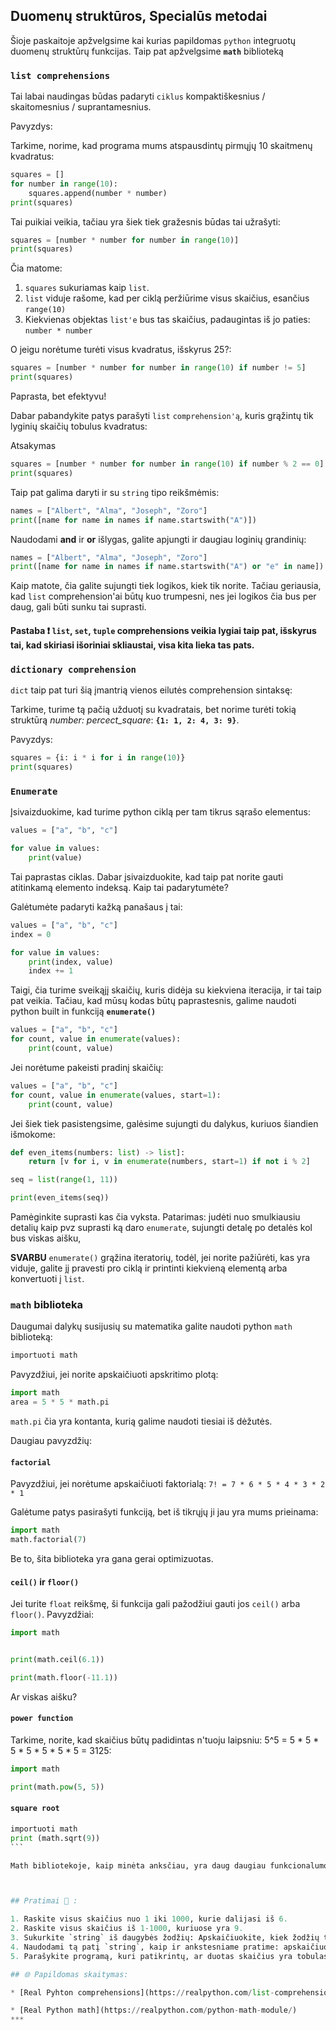 ## Duomenų struktūros, Specialūs metodai

Šioje paskaitoje apžvelgsime kai kurias papildomas `python` integruotų duomenų struktūrų funkcijas. Taip pat apžvelgsime **`math`** biblioteką

### `list comprehensions`

Tai labai naudingas būdas padaryti `ciklus` kompaktiškesnius / skaitomesnius / suprantamesnius. 

Pavyzdys:

Tarkime, norime, kad programa mums atspausdintų pirmųjų 10 skaitmenų kvadratus:

```python
squares = []
for number in range(10):
    squares.append(number * number)
print(squares)
```

Tai puikiai veikia, tačiau yra šiek tiek gražesnis būdas tai užrašyti:

```python
squares = [number * number for number in range(10)]
print(squares)
```

Čia matome:

1. `squares` sukuriamas kaip `list`.
2. `list` viduje rašome, kad per ciklą peržiūrime visus skaičius, esančius `range(10)`
3. Kiekvienas objektas `list'e` bus tas skaičius, padaugintas iš jo paties: `number * number `


O jeigu norėtume turėti visus kvadratus, išskyrus 25?:

```python
squares = [number * number for number in range(10) if number != 5]
print(squares)
```

Paprasta, bet efektyvu! 

Dabar pabandykite patys parašyti `list` `comprehension'ą`, kuris grąžintų tik lyginių skaičių tobulus kvadratus:

Atsakymas
```python
squares = [number * number for number in range(10) if number % 2 == 0]
print(squares)
```

Taip pat galima daryti ir su `string` tipo reikšmėmis:

```python
names = ["Albert", "Alma", "Joseph", "Zoro"]
print([name for name in names if name.startswith("A")])
```

Naudodami **and** ir **or** išlygas, galite apjungti ir daugiau loginių grandinių:

```python
names = ["Albert", "Alma", "Joseph", "Zoro"]
print([name for name in names if name.startswith("A") or "e" in name])
```

Kaip matote, čia galite sujungti tiek logikos, kiek tik norite. Tačiau geriausia, kad `list` comprehension'ai būtų kuo trumpesni, nes jei logikos čia bus per daug, gali būti sunku tai suprasti.

#### **Pastaba** ❗ `list`, `set`, `tuple` comprehensions veikia lygiai taip pat, išskyrus tai, kad skiriasi išoriniai skliaustai, visa kita lieka tas pats.


### `dictionary comprehension`

`dict` taip pat turi šią įmantrią vienos eilutės comprehension sintaksę:

Tarkime, turime tą pačią užduotį su kvadratais, bet norime turėti tokią struktūrą  _number: percect_square_: **`{1: 1, 2: 4, 3: 9}`**.


Pavyzdys:

```python
squares = {i: i * i for i in range(10)}
print(squares)
```

### `Enumerate`

Įsivaizduokime, kad turime python ciklą per tam tikrus sąrašo elementus:

```python
values = ["a", "b", "c"]

for value in values:
    print(value)
```

Tai paprastas ciklas. Dabar įsivaizduokite, kad taip pat norite gauti atitinkamą elemento indeksą. Kaip tai padarytumėte?

Galėtumėte padaryti kažką panašaus į tai:

```python
values = ["a", "b", "c"]
index = 0

for value in values:
    print(index, value)
    index += 1
```

Taigi, čia turime sveikąjį skaičių, kuris didėja su kiekviena iteracija, ir tai taip pat veikia. Tačiau, kad mūsų kodas būtų paprastesnis, galime naudoti python built in funkciją **`enumerate()`**


```python
values = ["a", "b", "c"]
for count, value in enumerate(values):
    print(count, value)
```

Jei norėtume pakeisti pradinį skaičių:

```python
values = ["a", "b", "c"]
for count, value in enumerate(values, start=1):
    print(count, value)
```

Jei šiek tiek pasistengsime, galėsime sujungti du dalykus, kuriuos šiandien išmokome:
```python
def even_items(numbers: list) -> list]:
    return [v for i, v in enumerate(numbers, start=1) if not i % 2]

seq = list(range(1, 11))

print(even_items(seq))
```

Pamėginkite suprasti kas čia vyksta. Patarimas: judėti nuo smulkiausiu detalių kaip pvz suprasti ką daro `enumerate`, sujungti detalę po detalės kol bus viskas aišku,

**SVARBU** `enumerate()` grąžina iteratorių, todėl, jei norite pažiūrėti, kas yra viduje, galite jį pravesti pro ciklą ir printinti kiekvieną elementą  arba konvertuoti į `list`.


### `math` biblioteka

Daugumai dalykų susijusių su matematika galite naudoti python `math` biblioteką:

```python
importuoti math
```

Pavyzdžiui, jei norite apskaičiuoti apskritimo plotą:

```python
import math
area = 5 * 5 * math.pi
```

`math.pi` čia yra kontanta, kurią galime naudoti tiesiai iš dėžutės.

Daugiau pavyzdžių:

#### `factorial`

Pavyzdžiui, jei norėtume apskaičiuoti faktorialą: `7! = 7 * 6 * 5 * 4 * 3 * 2 * 1`

Galėtume patys pasirašyti funkciją, bet iš tikrųjų ji jau yra mums prieinama:

```python
import math
math.factorial(7)
```

Be to, šita biblioteka yra gana gerai optimizuotas.


#### `ceil()` ir `floor()`

Jei turite `float` reikšmę, ši funkcija gali pažodžiui gauti jos `ceil()` arba `floor()`. Pavyzdžiai:


```python
import math


print(math.ceil(6.1))

print(math.floor(-11.1))
```

Ar viskas aišku?


#### `power function`


Tarkime, norite, kad skaičius būtų padidintas n'tuoju laipsniu: 5^5 = 5 * 5 * 5 * 5 * 5 * 5 * 5 = 3125:

```python
import math

print(math.pow(5, 5))
```


#### `square root`


````python
importuoti math
print (math.sqrt(9))
```

Math bibliotekoje, kaip minėta anksčiau, yra daug daugiau funkcionalumo. Čia apžvelgėme tik mažą visos bibliotekos dalį. Bet esmė ta, kad jei turite ką nors bendro su matematika, logaritmais, kampų skaičiavimu, trigonometrija ir pan. - naudokite šia biblioteką.



## Pratimai 🧠 :

1. Raskite visus skaičius nuo 1 iki 1000, kurie dalijasi iš 6.
2. Raskite visus skaičius iš 1-1000, kuriuose yra 9.
3. Sukurkite `string` iš daugybės žodžių: Apskaičiuokite, kiek žodžių turi raidę `e`.
4. Naudodami tą patį `string`, kaip ir ankstesniame pratime: apskaičiuokite raidžių, kurios turi daugiau nei 5 simbolius, skaičių.
5. Parašykite programą, kuri patikrintų, ar duotas skaičius yra tobulasis kvadratas.

## 🌐 Papildomas skaitymas:

* [Real Pyhton comprehensions](https://realpython.com/list-comprehension-python/)

* [Real Python math](https://realpython.com/python-math-module/)
***